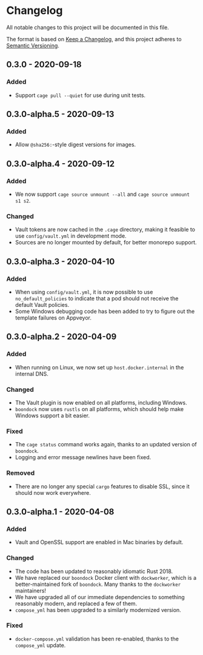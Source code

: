 # Changelog

All notable changes to this project will be documented in this file.

The format is based on [Keep a Changelog](https://keepachangelog.com/en/1.0.0/), and this project adheres to [Semantic Versioning](https://semver.org/spec/v2.0.0.html).

## 0.3.0 - 2020-09-18

### Added

- Support `cage pull --quiet` for use during unit tests.

## 0.3.0-alpha.5 - 2020-09-13

### Added

- Allow `@sha256:`-style digest versions for images.

## 0.3.0-alpha.4 - 2020-09-12

### Added

- We now support `cage source unmount --all` and `cage source unmount s1 s2`.

### Changed

- Vault tokens are now cached in the `.cage` directory, making it feasible to use `config/vault.yml` in development mode.
- Sources are no longer mounted by default, for better monorepo support.

## 0.3.0-alpha.3 - 2020-04-10

### Added

- When using `config/vault.yml`, it is now possible to use `no_default_policies` to indicate that a pod should not receive the default Vault policies.
- Some Windows debugging code has been added to try to figure out the template failures on Appveyor.

## 0.3.0-alpha.2 - 2020-04-09

### Added

- When running on Linux, we now set up `host.docker.internal` in the internal DNS.

### Changed

- The Vault plugin is now enabled on all platforms, including Windows.
- `boondock` now uses `rustls` on all platforms, which should help make Windows support a bit easier.

### Fixed

- The `cage status` command works again, thanks to an updated version of `boondock`.
- Logging and error message newlines have been fixed.

### Removed

- There are no longer any special `cargo` features to disable SSL, since it should now work everywhere.

## 0.3.0-alpha.1 - 2020-04-08

### Added

- Vault and OpenSSL support are enabled in Mac binaries by default.

### Changed

- The code has been updated to reasonably idiomatic Rust 2018.
- We have replaced our `boondock` Docker client with `dockworker`, which is a better-maintained fork of `boondock`. Many thanks to the `dockworker` maintainers!
- We have upgraded all of our immediate dependencies to something reasonably modern, and replaced a few of them.
- `compose_yml` has been upgraded to a similarly modernized version.

### Fixed

- `docker-compose.yml` validation has been re-enabled, thanks to the `compose_yml` update.
